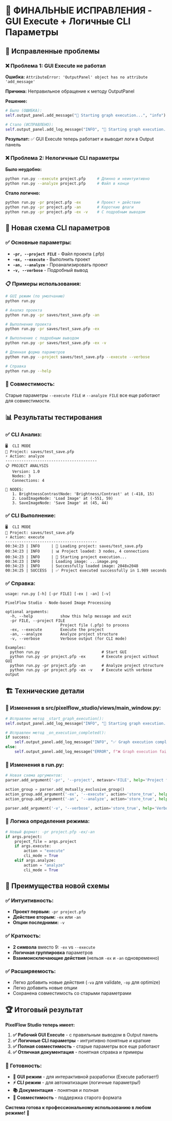 # 🎯 ФИНАЛЬНЫЕ ИСПРАВЛЕНИЯ - GUI Execute + Логичные CLI Параметры

## 🚨 Исправленные проблемы

### ❌ Проблема 1: GUI Execute не работал
**Ошибка:** `AttributeError: 'OutputPanel' object has no attribute 'add_message'`

**Причина:** Неправильное обращение к методу OutputPanel

**Решение:**
```python
# Было (ОШИБКА):
self.output_panel.add_message("🚀 Starting graph execution...", "info")

# Стало (ИСПРАВЛЕНО):
self.output_panel.add_log_message("INFO", "🚀 Starting graph execution...")
```

**Результат:** ✅ GUI Execute теперь работает и выводит логи в Output панель

### ❌ Проблема 2: Нелогичные CLI параметры
**Было неудобно:**
```bash
python run.py --execute project.pfp     # Длинно и неинтуитивно
python run.py --analyze project.pfp     # Файл в конце
```

**Стало логично:**
```bash
python run.py -pr project.pfp -ex       # Проект + действие
python run.py -pr project.pfp -an       # Короткие флаги
python run.py -pr project.pfp -ex -v    # С подробным выводом
```

## 🎯 Новая схема CLI параметров

### ✅ Основные параметры:
- **`-pr, --project FILE`** - Файл проекта (.pfp)
- **`-ex, --execute`** - Выполнить проект
- **`-an, --analyze`** - Проанализировать проект
- **`-v, --verbose`** - Подробный вывод

### 📋 Примеры использования:

```bash
# GUI режим (по умолчанию)
python run.py

# Анализ проекта
python run.py -pr saves/test_save.pfp -an

# Выполнение проекта
python run.py -pr saves/test_save.pfp -ex

# Выполнение с подробным выводом
python run.py -pr saves/test_save.pfp -ex -v

# Длинная форма параметров
python run.py --project saves/test_save.pfp --execute --verbose

# Справка
python run.py --help
```

### 🔄 Совместимость:
Старые параметры `--execute FILE` и `--analyze FILE` все еще работают для совместимости.

## 📊 Результаты тестирования

### ✅ CLI Анализ:
```
🖥️  CLI MODE
📁 Project: saves/test_save.pfp
⚡ Action: analyze
----------------------------------------
📋 PROJECT ANALYSIS
   Version: 1.0
   Nodes: 3
   Connections: 4

🔧 NODES:
   1. BrightnessContrastNode: 'Brightness/Contrast' at (-418, 15)
   2. LoadImageNode: 'Load Image' at (-551, 59)
   3. SaveImageNode: 'Save Image' at (45, 44)
```

### ✅ CLI Выполнение:
```
🖥️  CLI MODE
📁 Project: saves/test_save.pfp
⚡ Action: execute
----------------------------------------
00:34:23 | INFO     | 📂 Loading project: saves/test_save.pfp
00:34:23 | INFO     | 📊 Project loaded: 3 nodes, 4 connections
00:34:23 | INFO     | 🚀 Starting project execution...
00:34:23 | INFO     | Loading image: ...image.png
00:34:23 | INFO     | Successfully loaded image: 2048x2048
00:34:25 | SUCCESS  | ✅ Project executed successfully in 1.989 seconds
```

### ✅ Справка:
```
usage: run.py [-h] [-pr FILE] [-ex | -an] [-v]

PixelFlow Studio - Node-based Image Processing

optional arguments:
  -h, --help            show this help message and exit
  -pr FILE, --project FILE
                        Project file (.pfp) to process
  -ex, --execute        Execute the project
  -an, --analyze        Analyze project structure
  -v, --verbose         Verbose output (for CLI mode)

Examples:
  python run.py                           # Start GUI
  python run.py -pr project.pfp -ex       # Execute project without GUI
  python run.py -pr project.pfp -an       # Analyze project structure
  python run.py -pr project.pfp -ex -v    # Execute with verbose output
```

## 🏗️ Технические детали

### 🔧 Изменения в src/pixelflow_studio/views/main_window.py:
```python
# Исправлен метод _start_graph_execution():
self.output_panel.add_log_message("INFO", "🚀 Starting graph execution...")

# Исправлен метод _on_execution_completed():
if success:
    self.output_panel.add_log_message("INFO", "✅ Graph execution completed successfully!")
else:
    self.output_panel.add_log_message("ERROR", f"❌ Graph execution failed: {error}")
```

### 🔧 Изменения в run.py:
```python
# Новая схема аргументов:
parser.add_argument('-pr', '--project', metavar='FILE', help='Project file (.pfp) to process')

action_group = parser.add_mutually_exclusive_group()
action_group.add_argument('-ex', '--execute', action='store_true', help='Execute the project')
action_group.add_argument('-an', '--analyze', action='store_true', help='Analyze project structure')

parser.add_argument('-v', '--verbose', action='store_true', help='Verbose output')
```

### 🔧 Логика определения режима:
```python
# Новый формат: -pr project.pfp -ex/-an
if args.project:
    project_file = args.project
    if args.execute:
        action = "execute"
        cli_mode = True
    elif args.analyze:
        action = "analyze"
        cli_mode = True
```

## 🎯 Преимущества новой схемы

### ✅ Интуитивность:
- **Проект первым:** `-pr project.pfp` 
- **Действие вторым:** `-ex` или `-an`
- **Опции последними:** `-v`

### ✅ Краткость:
- **2 символа** вместо 9: `-ex` vs `--execute`
- **Логичная группировка** параметров
- **Взаимоисключающие действия** (нельзя `-ex` и `-an` одновременно)

### ✅ Расширяемость:
- Легко добавить новые действия (`-va` для validate, `-op` для optimize)
- Легко добавить новые опции
- Сохранена совместимость со старыми параметрами

## 🏆 Итоговый результат

**PixelFlow Studio теперь имеет:**

1. **✅ Рабочий GUI Execute** - с правильным выводом в Output панель
2. **✅ Логичные CLI параметры** - интуитивно понятные и краткие
3. **✅ Полная совместимость** - старые параметры все еще работают
4. **✅ Отличная документация** - понятная справка и примеры

### 🎯 Готовность:
- **🎨 GUI режим** - для интерактивной разработки (Execute работает!)
- **⚡ CLI режим** - для автоматизации (логичные параметры!)
- **📚 Документация** - понятная и полная
- **🔄 Совместимость** - поддержка старого формата

**Система готова к профессиональному использованию в любом режиме!** 🚀